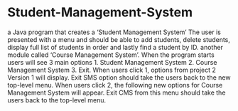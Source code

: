 # Student-Management-System
a Java program that creates a ‘Student Management System’ The user is presented with a menu and should be able to add students, delete students, display full list of students in order and lastly find a student by ID. another module called ‘Course Management System’. When the program starts users will see 3 main options 1. Student Management System 2. Course Management System 3. Exit. When users click 1, options from project 2 Version 1 will display. Exit SMS option should take the users back to the new top-level menu. When users click 2, the following new options for Course Management System will appear. Exit CMS from this menu should take the users back to the top-level menu.
